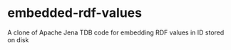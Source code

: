 # embedded-rdf-values
A clone of Apache Jena TDB code for embedding RDF values in ID stored on disk
